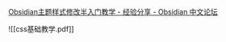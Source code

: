 
[Obsidian主题样式修改半入门教学 - 经验分享 - Obsidian 中文论坛](https://forum-zh.obsidian.md/t/topic/180)

![[css基础教学.pdf]]